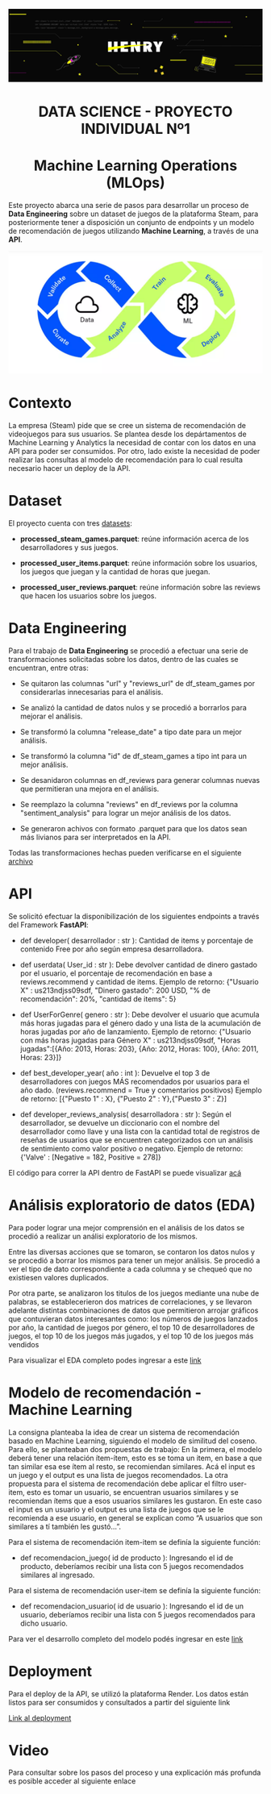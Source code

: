 ![Banner](https://github.com/OctavioAlvarez1/proyecto-individual-1-Soy-Henry/blob/main/Images/henry.jfif)
<h1 align="center">DATA SCIENCE - PROYECTO INDIVIDUAL Nº1</h1>
<h1 align="center">Machine Learning Operations (MLOps)</h1>
Este proyecto abarca una serie de pasos para desarrollar un proceso de <strong>Data Engineering</strong> sobre un dataset de juegos de la plataforma Steam, para posteriormente tener a disposición un conjunto de endpoints y un modelo de recomendación de juegos utilizando <strong>Machine Learning</strong>, a través de una <strong>API</strong>.

![Imagen](https://github.com/OctavioAlvarez1/proyecto-individual-1-Soy-Henry/blob/main/Images/Mlops.png)

<h1>Contexto</h1>
La empresa (Steam) pide que se cree un sistema de recomendación de videojuegos para sus usuarios. Se plantea desde los depártamentos de Machine Learning y Analytics la necesidad de contar con los datos en una API para poder ser consumidos. Por otro, lado existe la necesidad de poder realizar las consultas al modelo de recomendación para lo cual resulta necesario hacer un deploy de la API.

<h1>Dataset</h1>
El proyecto cuenta con tres <a href="https://github.com/OctavioAlvarez1/proyecto-individual-1-Soy-Henry/tree/main/Dataset/api-dataset">datasets</a>:

  * <strong>processed_steam_games.parquet</strong>: reúne información acerca de los desarrolladores y sus juegos.
  
  * <strong>processed_user_items.parquet</strong>: reúne información sobre los usuarios, los juegos que juegan y la cantidad de horas que juegan.
    
  * <strong>processed_user_reviews.parquet</strong>: reúne información sobre las reviews que hacen los usuarios sobre los juegos.

<h1>Data Engineering</h1>

Para el trabajo de <strong>Data Engineering</strong> se procedió a efectuar una serie de transformaciones solicitadas sobre los datos, dentro de las cuales se encuentran, entre otras:

  * Se quitaron las columnas "url" y "reviews_url" de df_steam_games por considerarlas innecesarias para el análisis.
  
  * Se analizó la cantidad de datos nulos y se procedió a borrarlos para mejorar el análisis.
    
  * Se transformó la columna "release_date" a tipo date para un mejor análisis.

  * Se transformó la columna "id" de df_steam_games a tipo int para un mejor análisis.

  * Se desanidaron columnas en df_reviews para generar columnas nuevas que permitieran una mejora en el análisis.

  * Se reemplazo la columna "reviews" en df_reviews por la columna "sentiment_analysis" para lograr un mejor análisis de los datos.

  * Se generaron achivos con formato .parquet para que los datos sean más livianos para ser interpretados en la API.

Todas las transformaciones hechas pueden verificarse en el siguiente <a href="https://github.com/OctavioAlvarez1/proyecto-individual-1-Soy-Henry/blob/main/etl_data.ipynb">archivo</a>

<h1>API</h1>

Se solicitó efectuar la disponibilización de los siguientes endpoints a través del Framework <strong>FastAPI</strong>:

 * def developer( desarrollador : str ): Cantidad de items y porcentaje de contenido Free por año según empresa desarrolladora.  

 * def userdata( User_id : str ): Debe devolver cantidad de dinero gastado por el usuario, el porcentaje de recomendación en base a reviews.recommend y cantidad de items.
   Ejemplo de retorno: {"Usuario X" : us213ndjss09sdf, "Dinero gastado": 200 USD, "% de recomendación": 20%, "cantidad de items": 5}

 * def UserForGenre( genero : str ): Debe devolver el usuario que acumula más horas jugadas para el género dado y una lista de la acumulación de horas jugadas por año de lanzamiento.
   Ejemplo de retorno: {"Usuario con más horas jugadas para Género X" : us213ndjss09sdf, "Horas jugadas":[{Año: 2013, Horas: 203}, {Año: 2012, Horas: 100}, {Año: 2011, Horas: 23}]}

 * def best_developer_year( año : int ): Devuelve el top 3 de desarrolladores con juegos MÁS recomendados por usuarios para el año dado. (reviews.recommend = True y comentarios positivos)
   Ejemplo de retorno: [{"Puesto 1" : X}, {"Puesto 2" : Y},{"Puesto 3" : Z}]

 * def developer_reviews_analysis( desarrolladora : str ): Según el desarrollador, se devuelve un diccionario con el nombre del desarrollador como llave y una lista con la cantidad total de registros
   de reseñas de usuarios que se encuentren categorizados con un análisis    de sentimiento como valor positivo o negativo.
   Ejemplo de retorno: {'Valve' : [Negative = 182, Positive = 278]}

El código para correr la API dentro de FastAPI se puede visualizar <a href="https://github.com/OctavioAlvarez1/proyecto-individual-1-Soy-Henry/blob/main/main.py">acá</a>

<h1>Análisis exploratorio de datos (EDA)</h1>

Para poder lograr una mejor comprensión en el análisis de los datos se procedió a realizar un análisi exploratorio de los mismos.

Entre las diversas acciones que se tomaron, se contaron los datos nulos y se procedió a borrar los mismos para tener un mejor análisis. Se procedió a ver el tipo de dato correspondiente
a cada columna y se chequeó que no existiesen valores duplicados.

Por otra parte, se analizaron los titulos de los juegos mediante una nube de palabras, se establecerieron dos matrices de correlaciones, y se llevaron adelante distintas combinaciones
de datos que permitieron arrojar gráficos que contuvieran datos interesantes como: los números de juegos lanzados por año, la cantidad de juegos por género, el top 10 de desarrolladores de juegos,
el top 10 de los juegos más jugados, y el top 10 de los juegos más vendidos

Para visualizar el EDA completo podes ingresar a este <a href="https://github.com/OctavioAlvarez1/proyecto-individual-1-Soy-Henry/blob/main/eda_data.ipynb">link</a>

<h1>Modelo de recomendación - Machine Learning</h1>

La consigna planteaba la idea de crear un sistema de recomendación basado en Machine Learning, siguiendo el modelo de similitud del coseno. 
Para ello, se planteaban dos propuestas de trabajo: En la primera, el modelo deberá tener una relación ítem-ítem, esto es se toma un item, en base a que tan similar esa ese ítem al resto, se recomiendan similares. Acá el input
es un juego y el output es una lista de juegos recomendados. 
La otra propuesta para el sistema de recomendación debe aplicar el filtro user-item, esto es tomar un usuario, se encuentran usuarios similares y se recomiendan ítems que a esos usuarios similares les gustaron. 
En este caso el input es un usuario y el output es una lista de juegos que se le recomienda a ese usuario, en general se explican como “A usuarios que son similares a tí también les gustó…”. 

Para el sistema de recomendación item-item se definía la siguiente función:

* def recomendacion_juego( id de producto ): Ingresando el id de producto, deberíamos recibir una lista con 5 juegos recomendados similares al ingresado.

Para el sistema de recomendación user-item se definía la siguiente función:

* def recomendacion_usuario( id de usuario ): Ingresando el id de un usuario, deberíamos recibir una lista con 5 juegos recomendados para dicho usuario.

Para ver el desarrollo completo del modelo podés ingresar en este <a href="https://github.com/OctavioAlvarez1/proyecto-individual-1-Soy-Henry/blob/main/main.py">link</a>

<h1>Deployment</h1>

Para el deploy de la API, se utilizó la plataforma Render. Los datos están listos para ser consumidos y consultados a partir del siguiente link

<a href="https://proyecto-individual-1-soy-henry.onrender.com/docs">Link al deployment</a>

<h1>Video</h1>

Para consultar sobre los pasos del proceso y una explicación más profunda es posible acceder al siguiente enlace
